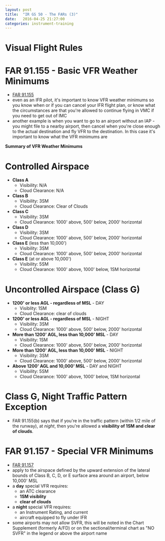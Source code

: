 ```yaml
---
layout: post
title:  "IR GS 50 - The FARs (3)"
date:   2016-04-25 21:27:00
categories: instrument-training
---
```


# Visual Flight Rules

# FAR 91.155 - Basic VFR Weather Minimums

 - [FAR 91.155][far-91-155]
 - even as an IFR pilot, it's important to know VFR weather minimums so you know when or if you can
   cancel your IFR flight plan, or know what the circumstances are that you're allowed to continue
   flying in VMC if you need to get out of IMC
 - another example is when you want to go to an airport without an IAP - you might file to a nearby
   airport, then cancel when you're close enough to the actual destination and fly VFR to the destination.
   In this case it's important to know what the VFR minimums are

**Summary of VFR Weather Minimums**

# Controlled Airspace

 - **Class A**
    - Visibility: N/A
    - Cloud Clearance: N/A
 - **Class B**
    - Visibility: 3SM
    - Cloud Clearance: Clear of Clouds
 - **Class C**
    - Visibility: 3SM
    - Cloud Clearance: 1000' above, 500' below, 2000' horizontal
 - **Class D**
    - Visibility: 3SM
    - Cloud Clearance: 1000' above, 500' below, 2000' horizontal
 - **Class E** (less than 10,000')
    - Visibility: 3SM
    - Cloud Clearance: 1000' above, 500' below, 2000' horizontal
 - **Class E** (at or above 10,000')
    - Visibility: 5SM
    - Cloud Clearance: 1000' above, 1000' below, 1SM horizontal

# Uncontrolled Airspace **(Class G)**

 - **1200' or less AGL - regardless of MSL** - DAY
    - Visiblity: 1SM
    - Cloud Clearance: clear of clouds
 - **1200' or less AGL - regardless of MSL** - NIGHT
    - Visibility: 3SM
    - Cloud Clearance: 1000' above, 500' below, 2000' horizontal
 - **More than 1200' AGL, less than 10,000' MSL** - DAY
    - Visibility: 1SM
    - Cloud Clearance: 1000' above, 500' below, 2000' horizontal
 - **More than 1200' AGL, less than 10,000' MSL** - NIGHT
    - Visibility: 3SM
    - Cloud Clearance: 1000' above, 500' below, 2000' horizontal
 - **Above 1200' AGL and 10,000' MSL** - DAY and NIGHT
    - Visibility: 5SM
    - Cloud Clearance: 1000' above, 1000' below, 1SM horizontal

# Class G, Night Traffic Pattern Exception

 - FAR 91.155(b) says that if you're in the traffic pattern (within 1/2 mile of the runway), at *night*,
   then you're allowed a **visibility of 1SM and clear of clouds**.

# FAR 91.157 - Special VFR Minimums

 - [FAR 91.157][far-91-157]
 - apply to the airspace defined by the upward extension of the lateral bounds of Class B, C, D, or E
   surface area around an airport, below 10,000' MSL
 - a **day** special VFR requires:
    - an ATC clearance
    - **1SM visiblity**
    - **clear of clouds**
 - a **night** special VFR requires:
    - an Instrument Rating, and current
    - aircraft equipped to fly under IFR
 - some airports may not allow SVFR, this will be noted in the Chart Supplement (formerly A/FD) or on the
   sectional/terminal chart as "NO SVFR" in the legend or above the airport name

[far-91-155]: http://rgl.faa.gov/Regulatory_and_Guidance_Library/rgFar.nsf/FARSBySectLookup/91.155
[far-91-157]: http://rgl.faa.gov/Regulatory_and_Guidance_Library/rgFar.nsf/FARSBySectLookup/91.157
